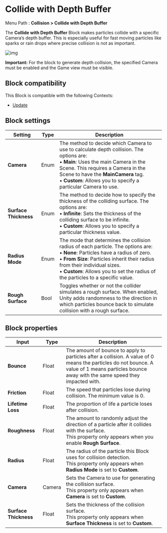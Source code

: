 # Collide with Depth Buffer

Menu Path : **Collision > Collide with Depth Buffer**

The **Collide with Depth Buffer** Block makes particles collide with a specific Camera’s depth buffer. This is especially useful for fast moving particles like sparks or rain drops where precise collision is not as important.

![img](Images/Block-CollideWithDepthBufferMain.png)

**Important:** For the block to generate depth collision, the specified Camera must be enabled and the Game view must be visible.

## Block compatibility

This Block is compatible with the following Contexts:

- [Update](Context-Update.md)

## Block settings

| **Setting**           | **Type** | **Description**                                              |
| --------------------- | -------- | ------------------------------------------------------------ |
| **Camera**            | Enum     | The method to decide which Camera to use to calculate depth collision. The options are:<br/>&#8226; **Main**: Uses the main Camera in the Scene. This requires a Camera in the Scene to have the **MainCamera** tag.<br/>&#8226; **Custom**: Allows you to specify a particular Camera to use. |
| **Surface Thickness** | Enum     | The method to decide how to specify the thickness of the colliding surface. The options are:<br/>&#8226; **Infinite**: Sets the thickness of the colliding surface to be infinite.<br/>&#8226; **Custom**: Allows you to specify a particular thickness value. |
| **Radius Mode**       | Enum     | The mode that determines the collision radius of each particle. The options are:<br/>&#8226; **None**: Particles have a radius of zero.<br/>&#8226; **From Size**: Particles inherit their radius from their individual sizes.<br/>&#8226; **Custom**: Allows you to set the radius of the particles to a specific value. |
| **Rough Surface**     | Bool     | Toggles whether or not the collider simulates a rough surface. When enabled, Unity adds randomness to the direction in which particles bounce back to simulate collision with a rough surface. |

## Block properties

| **Input**             | **Type** | **Description**                                              |
| --------------------- | -------- | ------------------------------------------------------------ |
| **Bounce**            | Float    | The amount of bounce to apply to particles after a collision. A value of 0 means the particles do not bounce. A value of 1 means particles bounce away with the same speed they impacted with. |
| **Friction**          | Float    | The speed that particles lose during collision. The minimum value is 0. |
| **Lifetime Loss**     | Float    | The proportion of life a particle loses after collision.     |
| **Roughness**         | Float    | The amount to randomly adjust the direction of a particle after it collides with the surface.<br/>This property only appears when you enable **Rough Surface**. |
| **Radius**            | Float    | The radius of the particle this Block uses for collision detection.<br/>This property only appears when **Radius Mode** is set to **Custom**. |
| **Camera**            | Camera   | Sets the Camera to use for generating the collision surface. <br/>This property only appears when **Camera** is set to **Custom**. |
| **Surface Thickness** | Float    | Sets the thickness of the collision surface. <br/>This property only appears when **Surface Thickness** is set to **Custom**. |
